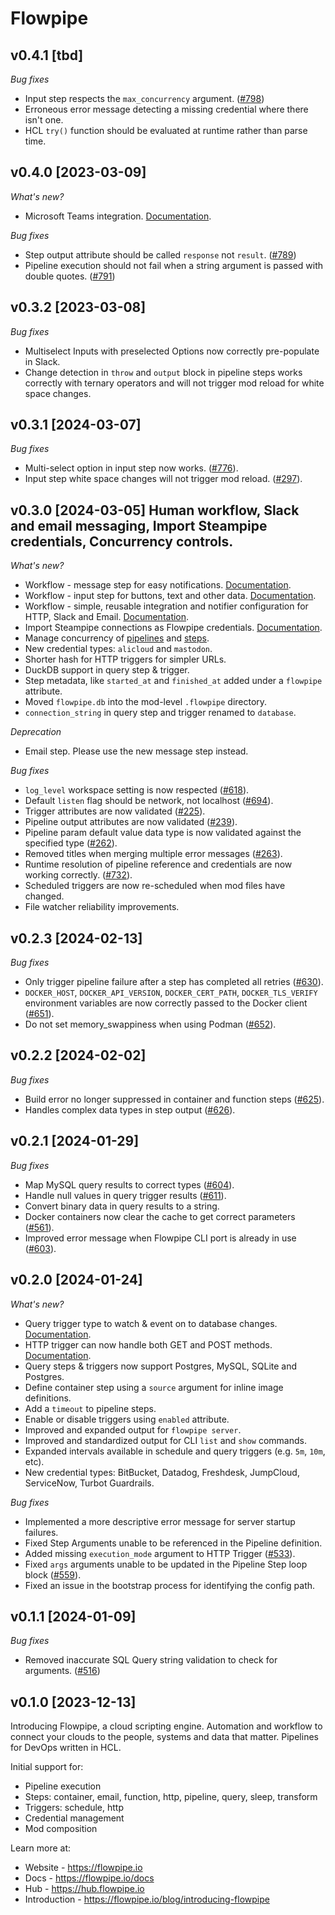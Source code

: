 # Flowpipe

## v0.4.1 [tbd]

_Bug fixes_

* Input step respects the `max_concurrency` argument. ([#798](https://github.com/turbot/flowpipe/issues/798))
* Erroneous error message detecting a missing credential where there isn't one.
* HCL `try()` function should be evaluated at runtime rather than parse time.

## v0.4.0 [2023-03-09]

_What's new?_

* Microsoft Teams integration. [Documentation](https://flowpipe.io/docs/reference/config-files/integration/msteams).

_Bug fixes_

* Step output attribute should be called `response` not `result`. ([#789](https://github.com/turbot/flowpipe/issues/789))
* Pipeline execution should not fail when a string argument is passed with double quotes. ([#791](https://github.com/turbot/flowpipe/issues/791))

## v0.3.2 [2023-03-08]

_Bug fixes_

* Multiselect Inputs with preselected Options now correctly pre-populate in Slack.
* Change detection in `throw` and `output` block in pipeline steps works correctly with ternary operators and will not trigger mod reload for white space changes.

## v0.3.1 [2024-03-07]

_Bug fixes_

* Multi-select option in input step now works. ([#776](https://github.com/turbot/flowpipe/issues/776)).
* Input step white space changes will not trigger mod reload. ([#297](https://github.com/turbot/pipe-fittings/issues/297)).

## v0.3.0 [2024-03-05] Human workflow, Slack and email messaging, Import Steampipe credentials, Concurrency controls.

_What's new?_

* Workflow - message step for easy notifications. [Documentation](https://flowpipe.io/docs/flowpipe-hcl/step/message).
* Workflow - input step for buttons, text and other data. [Documentation](https://flowpipe.io/docs/flowpipe-hcl/step/input).
* Workflow - simple, reusable integration and notifier configuration for HTTP, Slack and Email. [Documentation](https://flowpipe.io/docs/reference/config-files/integration).
* Import Steampipe connections as Flowpipe credentials. [Documentation](https://flowpipe.io/docs/reference/config-files/credential_import).
* Manage concurrency of [pipelines](https://flowpipe.io/docs/flowpipe-hcl/pipeline#arguments) and [steps](https://flowpipe.io/docs/flowpipe-hcl/step#common-step-arguments).
* New credential types: `alicloud` and `mastodon`.
* Shorter hash for HTTP triggers for simpler URLs.
* DuckDB support in query step & trigger.
* Step metadata, like `started_at` and `finished_at` added under a `flowpipe` attribute.
* Moved `flowpipe.db` into the mod-level `.flowpipe` directory.
* `connection_string` in query step and trigger renamed to `database`.

_Deprecation_

* Email step. Please use the new message step instead.

_Bug fixes_

* `log_level` workspace setting is now respected ([#618](https://github.com/turbot/flowpipe/issues/618)).
* Default `listen` flag should be network, not localhost ([#694](https://github.com/turbot/flowpipe/issues/694)).
* Trigger attributes are now validated ([#225](https://github.com/turbot/pipe-fittings/issues/255)).
* Pipeline output attributes are now validated ([#239](https://github.com/turbot/pipe-fittings/issues/239)).
* Pipeline param default value data type is now validated against the specified type ([#262](https://github.com/turbot/pipe-fittings/issues/262)).
* Removed titles when merging multiple error messages ([#263](https://github.com/turbot/pipe-fittings/issues/263)).
* Runtime resolution of pipeline reference and credentials are now working correctly. ([#732](https://github.com/turbot/flowpipe/issues/732)).
* Scheduled triggers are now re-scheduled when mod files have changed.
* File watcher reliability improvements.

## v0.2.3 [2024-02-13]

_Bug fixes_

* Only trigger pipeline failure after a step has completed all retries ([#630](https://github.com/turbot/flowpipe/issues/630)).
* `DOCKER_HOST`, `DOCKER_API_VERSION`, `DOCKER_CERT_PATH`, `DOCKER_TLS_VERIFY` environment variables are now correctly passed to the Docker client ([#651](https://github.com/turbot/flowpipe/issues/651)).
* Do not set memory_swappiness when using Podman ([#652](https://github.com/turbot/flowpipe/issues/652)).

## v0.2.2 [2024-02-02]

_Bug fixes_

* Build error no longer suppressed in container and function steps ([#625](https://github.com/turbot/flowpipe/issues/625)).
* Handles complex data types in step output ([#626](https://github.com/turbot/flowpipe/issues/626)).

## v0.2.1 [2024-01-29]

_Bug fixes_

* Map MySQL query results to correct types ([#604](https://github.com/turbot/flowpipe/issues/604)).
* Handle null values in query trigger results ([#611](https://github.com/turbot/flowpipe/issues/611)).
* Convert binary data in query results to a string.
* Docker containers now clear the cache to get correct parameters ([#561](https://github.com/turbot/flowpipe/issues/561)).
* Improved error message when Flowpipe CLI port is already in use ([#603](https://github.com/turbot/flowpipe/issues/603)).

## v0.2.0 [2024-01-24]

_What's new?_

* Query trigger type to watch & event on to database changes. [Documentation](https://flowpipe.io/docs/flowpipe-hcl/trigger/query).
* HTTP trigger can now handle both GET and POST methods. [Documentation](https://flowpipe.io/docs/flowpipe-hcl/trigger/http).
* Query steps & triggers now support Postgres, MySQL, SQLite and Postgres.
* Define container step using a `source` argument for inline image definitions.
* Add a `timeout` to pipeline steps.
* Enable or disable triggers using `enabled` attribute.
* Improved and expanded output for `flowpipe server`.
* Improved and standardized output for CLI `list` and `show` commands.
* Expanded intervals available in schedule and query triggers (e.g. `5m`, `10m`, etc).
* New credential types: BitBucket, Datadog, Freshdesk, JumpCloud, ServiceNow, Turbot Guardrails.

_Bug fixes_

* Implemented a more descriptive error message for server startup failures.
* Fixed Step Arguments unable to be referenced in the Pipeline definition.
* Added missing `execution_mode` argument to HTTP Trigger ([#533](https://github.com/turbot/flowpipe/issues/533)).
* Fixed `args` arguments unable to be updated in the Pipeline Step loop block ([#559](https://github.com/turbot/flowpipe/issues/559)).
* Fixed an issue in the bootstrap process for identifying the config path.

## v0.1.1 [2024-01-09]

_Bug fixes_

* Removed inaccurate SQL Query string validation to check for arguments. ([#516](https://github.com/turbot/flowpipe/issues/516))

## v0.1.0 [2023-12-13]

Introducing Flowpipe, a cloud scripting engine. Automation and workflow to connect your clouds to the people, systems and data that matter. Pipelines for DevOps written in HCL.

Initial support for:
* Pipeline execution
* Steps: container, email, function, http, pipeline, query, sleep, transform
* Triggers: schedule, http
* Credential management
* Mod composition

Learn more at:
* Website - https://flowpipe.io
* Docs - https://flowpipe.io/docs
* Hub - https://hub.flowpipe.io
* Introduction - https://flowpipe.io/blog/introducing-flowpipe
